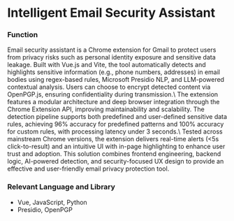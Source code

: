 # Intelligent Email Security Assistant

### Function
Email security assistant is a Chrome extension for Gmail to protect users from privacy risks such as personal identity exposure and sensitive data leakage. Built with Vue.js and Vite, the tool automatically detects and highlights sensitive information (e.g., phone numbers, addresses) in email bodies using regex-based rules, Microsoft Presidio NLP, and LLM-powered contextual analysis. Users can choose to encrypt detected content via OpenPGP.js, ensuring confidentiality during transmission.\\
The extension features a modular architecture and deep browser integration through the Chrome Extension API, improving maintainability and scalability. The detection pipeline supports both predefined and user-defined sensitive data rules, achieving 96% accuracy for predefined patterns and 100% accuracy for custom rules, with processing latency under 3 seconds.\\
Tested across mainstream Chrome versions, the extension delivers real-time alerts (<5s click-to-result) and an intuitive UI with in-page highlighting to enhance user trust and adoption. This solution combines frontend engineering, backend logic, AI-powered detection, and security-focused UX design to provide an effective and user-friendly email privacy protection tool.


### Relevant Language and Library
- Vue, JavaScript, Python
- Presidio, OpenPGP
